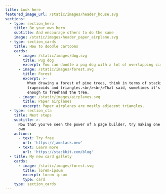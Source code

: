 ```yaml
---
title: Look here
featured_image_url: /static/images/header_house.svg
sections:
  - type: section_hero
    title: Be your own hero
    subtitle: And encourage others to do the same
    image: /static/images/header_paper_airplane.svg
  - type: section_cards
    title: How to doodle cartoons
    cards:
      - image: /static/images/dog.svg
        title: Pug dog
        excerpt: You can doodle a pug dog with a lot of overlapping circles and ovals.
      - image: /static/images/forest.svg
        title: Forest
        excerpt: >-
          When drawing a forest of pine trees, think in terms of stacking
          trapezoids and triangles.<br/><br/>That said, sometimes it's easy
          enough to freehand the tree.
      - image: /static/images/airplanes.svg
        title: Paper airplanes
        excerpt: Paper airplanes are mostly adjacent triangles.
  - type: section_cta
    title: Next steps
    subtitle: >-
      Now that you've seen the power of a page builder, try making one of your
      own
    actions:
      - text: Try free
        url: 'https://jamstack.new'
      - text: Learn more
        url: 'https://stackbit.com/blog'
  - title: My new card gallety
    cards:
      - image: /static/images/forest.svg
        title: lorem-ipsum
        excerpt: lorem-ipsum
        type: card
    type: section_cards
---
```

